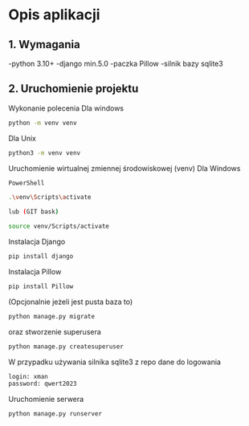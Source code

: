 # Opis aplikacji  
## 1. Wymagania  
-python 3.10+
-django min.5.0
-paczka Pillow
-silnik bazy sqlite3

## 2. Uruchomienie projektu  
Wykonanie polecenia
Dla windows
```sh
python -m venv venv
```
Dla Unix
```sh
python3 -m venv venv
```
Uruchomienie wirtualnej zmiennej środowiskowej (venv)
Dla Windows
```sh
PowerShell

.\venv\Scripts\activate

lub (GIT bask)

source venv/Scripts/activate
```

Instalacja Django
```sh
pip install django
```
Instalacja Pillow
```sh
pip install Pillow
```
(Opcjonalnie jeżeli jest pusta baza to)
```sh
python manage.py migrate
```
oraz stworzenie superusera
```sh
python manage.py createsuperuser
```
W przypadku używania silnika sqlite3 z repo dane do logowania
```sh
login: xman
password: qwert2023
```
Uruchomienie serwera
```sh
python manage.py runserver
```

